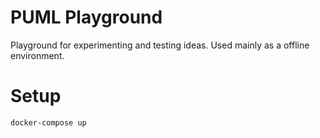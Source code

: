 # PUML Playground

Playground for experimenting and testing ideas. Used mainly as a offline environment.

# Setup

`docker-compose up`



